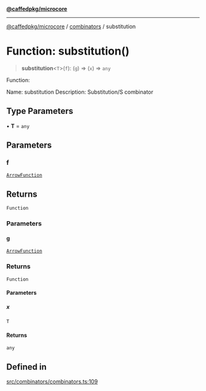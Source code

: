 [**@caffedpkg/microcore**](../../../README.md)

***

[@caffedpkg/microcore](../../../globals.md) / [combinators](../README.md) / substitution

# Function: substitution()

> **substitution**\<`T`\>(`f`): (`g`) => (`x`) => `any`

Function:

Name: substitution
Description: Substitution/S combinator

## Type Parameters

• **T** = `any`

## Parameters

### f

[`ArrowFunction`](../../../type-aliases/ArrowFunction.md)

## Returns

`Function`

### Parameters

#### g

[`ArrowFunction`](../../../type-aliases/ArrowFunction.md)

### Returns

`Function`

#### Parameters

##### x

`T`

#### Returns

`any`

## Defined in

[src/combinators/combinators.ts:109](https://github.com/caffed/microcore/blob/3444f5042af4893783a848f270124aa74f8db032/src/combinators/combinators.ts#L109)
